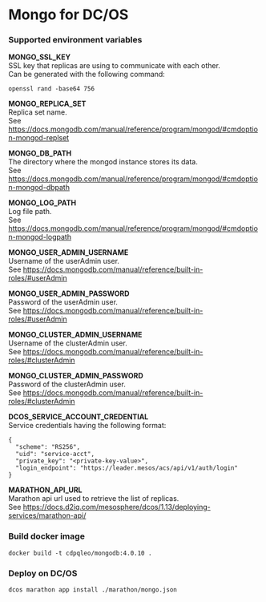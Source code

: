 # Mongo for DC/OS

### Supported environment variables

**MONGO_SSL_KEY**  
SSL key that replicas are using to communicate with each other.  
Can be generated with the following command:
```
openssl rand -base64 756
```

**MONGO_REPLICA_SET**  
Replica set name.  
See https://docs.mongodb.com/manual/reference/program/mongod/#cmdoption-mongod-replset

**MONGO_DB_PATH**  
The directory where the mongod instance stores its data.  
See https://docs.mongodb.com/manual/reference/program/mongod/#cmdoption-mongod-dbpath

**MONGO_LOG_PATH**  
Log file path.  
See https://docs.mongodb.com/manual/reference/program/mongod/#cmdoption-mongod-logpath

**MONGO_USER_ADMIN_USERNAME**  
Username of the userAdmin user.  
See https://docs.mongodb.com/manual/reference/built-in-roles/#userAdmin
  
**MONGO_USER_ADMIN_PASSWORD**  
Password of the userAdmin user.  
See https://docs.mongodb.com/manual/reference/built-in-roles/#userAdmin
 
**MONGO_CLUSTER_ADMIN_USERNAME**  
Username of the clusterAdmin user.  
See https://docs.mongodb.com/manual/reference/built-in-roles/#clusterAdmin

**MONGO_CLUSTER_ADMIN_PASSWORD**  
Password of the clusterAdmin user.  
See https://docs.mongodb.com/manual/reference/built-in-roles/#clusterAdmin

**DCOS_SERVICE_ACCOUNT_CREDENTIAL**  
Service credentials having the following format:
```
{
  "scheme": "RS256",
  "uid": "service-acct",
  "private_key": "<private-key-value>",
  "login_endpoint": "https://leader.mesos/acs/api/v1/auth/login"
}
```

**MARATHON_API_URL**    
Marathon api url used to retrieve the list of replicas.  
See https://docs.d2iq.com/mesosphere/dcos/1.13/deploying-services/marathon-api/

### Build docker image
```
docker build -t cdpqleo/mongodb:4.0.10 .
```

### Deploy on DC/OS
```
dcos marathon app install ./marathon/mongo.json
```
